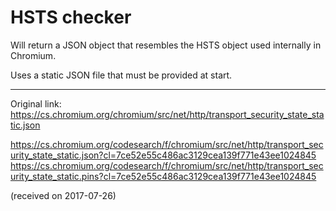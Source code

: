 # HSTS checker

Will return a JSON object that resembles the HSTS object used internally in Chromium.

Uses a static JSON file that must be provided at start.

---

Original link: https://cs.chromium.org/chromium/src/net/http/transport_security_state_static.json

https://cs.chromium.org/codesearch/f/chromium/src/net/http/transport_security_state_static.json?cl=7ce52e55c486ac3129cea139f771e43ee1024845
https://cs.chromium.org/codesearch/f/chromium/src/net/http/transport_security_state_static.pins?cl=7ce52e55c486ac3129cea139f771e43ee1024845

(received on 2017-07-26)
